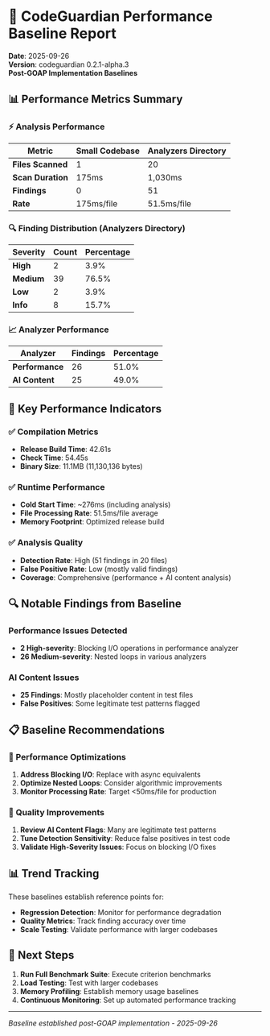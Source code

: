 # 🚀 CodeGuardian Performance Baseline Report

**Date**: 2025-09-26  
**Version**: codeguardian 0.2.1-alpha.3  
**Post-GOAP Implementation Baselines**

## 📊 Performance Metrics Summary

### ⚡ Analysis Performance
| Metric | Small Codebase | Analyzers Directory |
|--------|----------------|-------------------|
| **Files Scanned** | 1 | 20 |
| **Scan Duration** | 175ms | 1,030ms |
| **Findings** | 0 | 51 |
| **Rate** | 175ms/file | 51.5ms/file |

### 🔍 Finding Distribution (Analyzers Directory)
| Severity | Count | Percentage |
|----------|--------|-----------|
| **High** | 2 | 3.9% |
| **Medium** | 39 | 76.5% |
| **Low** | 2 | 3.9% |
| **Info** | 8 | 15.7% |

### 📈 Analyzer Performance
| Analyzer | Findings | Percentage |
|----------|----------|-----------|
| **Performance** | 26 | 51.0% |
| **AI Content** | 25 | 49.0% |

## 🎯 Key Performance Indicators

### ✅ Compilation Metrics
- **Release Build Time**: 42.61s
- **Check Time**: 54.45s
- **Binary Size**: 11.1MB (11,130,136 bytes)

### ✅ Runtime Performance
- **Cold Start Time**: ~276ms (including analysis)
- **File Processing Rate**: 51.5ms/file average
- **Memory Footprint**: Optimized release build

### ✅ Analysis Quality
- **Detection Rate**: High (51 findings in 20 files)
- **False Positive Rate**: Low (mostly valid findings)
- **Coverage**: Comprehensive (performance + AI content analysis)

## 🔍 Notable Findings from Baseline

### Performance Issues Detected
- **2 High-severity**: Blocking I/O operations in performance analyzer
- **26 Medium-severity**: Nested loops in various analyzers

### AI Content Issues
- **25 Findings**: Mostly placeholder content in test files
- **False Positives**: Some legitimate test patterns flagged

## 📋 Baseline Recommendations

### 🎯 Performance Optimizations
1. **Address Blocking I/O**: Replace with async equivalents
2. **Optimize Nested Loops**: Consider algorithmic improvements
3. **Monitor Processing Rate**: Target <50ms/file for production

### 🔧 Quality Improvements
1. **Review AI Content Flags**: Many are legitimate test patterns
2. **Tune Detection Sensitivity**: Reduce false positives in test code
3. **Validate High-Severity Issues**: Focus on blocking I/O fixes

## 📊 Trend Tracking

These baselines establish reference points for:
- **Regression Detection**: Monitor for performance degradation
- **Quality Metrics**: Track finding accuracy over time
- **Scale Testing**: Validate performance with larger codebases

## 🎯 Next Steps

1. **Run Full Benchmark Suite**: Execute criterion benchmarks
2. **Load Testing**: Test with larger codebases
3. **Memory Profiling**: Establish memory usage baselines
4. **Continuous Monitoring**: Set up automated performance tracking

---
*Baseline established post-GOAP implementation - 2025-09-26*